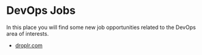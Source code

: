 DevOps Jobs
======

In this place you will find some new job opportunities related to the DevOps area of interests.

- [droplr.com](/droplr.com.md/)
